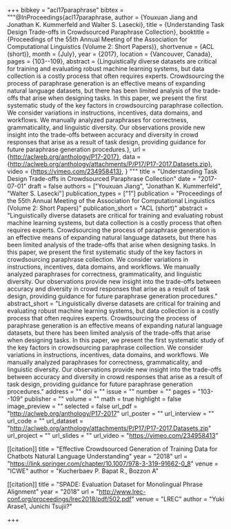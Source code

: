 +++
bibkey = "acl17paraphrase"
bibtex = """@InProceedings{acl17paraphrase,
  author    = {Youxuan Jiang  and  Jonathan K. Kummerfeld  and  Walter S. Lasecki},
  title     = {Understanding Task Design Trade-offs in Crowdsourced Paraphrase Collection},
  booktitle = {Proceedings of the 55th Annual Meeting of the Association for Computational Linguistics (Volume 2: Short Papers)},
  shortvenue = {ACL (short)},
  month     = {July},
  year      = {2017},
  location  = {Vancouver, Canada},
  pages     = {103--109},
  abstract  = {Linguistically diverse datasets are critical for training and evaluating robust machine learning systems, but data collection is a costly process that often requires experts. Crowdsourcing the process of paraphrase generation is an effective means of expanding natural language datasets, but there has been limited analysis of the trade-offs that arise when designing tasks. In this paper, we present the first systematic study of the key factors in crowdsourcing paraphrase collection. We consider variations in instructions, incentives, data domains, and workflows. We manually analyzed paraphrases for correctness, grammaticality, and linguistic diversity. Our observations provide new insight into the trade-offs between accuracy and diversity in crowd responses that arise as a result of task design, providing guidance for future paraphrase generation procedures.},
  url       = {http://aclweb.org/anthology/P17-2017},
  data      = {http://aclweb.org/anthology/attachments/P/P17/P17-2017.Datasets.zip},
  video     = {https://vimeo.com/234958413},
}
"""
title = "Understanding Task Design Trade-offs in Crowdsourced Paraphrase Collection"
date = "2017-07-01"
draft = false
authors = ["Youxuan Jiang", "Jonathan K. Kummerfeld", "Walter S. Lasecki"]
publication_types = ["1"]
publication = "Proceedings of the 55th Annual Meeting of the Association for Computational Linguistics (Volume 2: Short Papers)"
publication_short = "ACL (short)"
abstract = "Linguistically diverse datasets are critical for training and evaluating robust machine learning systems, but data collection is a costly process that often requires experts. Crowdsourcing the process of paraphrase generation is an effective means of expanding natural language datasets, but there has been limited analysis of the trade-offs that arise when designing tasks. In this paper, we present the first systematic study of the key factors in crowdsourcing paraphrase collection. We consider variations in instructions, incentives, data domains, and workflows. We manually analyzed paraphrases for correctness, grammaticality, and linguistic diversity. Our observations provide new insight into the trade-offs between accuracy and diversity in crowd responses that arise as a result of task design, providing guidance for future paraphrase generation procedures."
abstract_short = "Linguistically diverse datasets are critical for training and evaluating robust machine learning systems, but data collection is a costly process that often requires experts. Crowdsourcing the process of paraphrase generation is an effective means of expanding natural language datasets, but there has been limited analysis of the trade-offs that arise when designing tasks. In this paper, we present the first systematic study of the key factors in crowdsourcing paraphrase collection. We consider variations in instructions, incentives, data domains, and workflows. We manually analyzed paraphrases for correctness, grammaticality, and linguistic diversity. Our observations provide new insight into the trade-offs between accuracy and diversity in crowd responses that arise as a result of task design, providing guidance for future paraphrase generation procedures."
address = ""
doi = ""
issue = ""
number = ""
pages = "103--109"
publisher = ""
volume = ""
math = true
highlight = false
image_preview = ""
selected = false
url_pdf = "http://aclweb.org/anthology/P17-2017"
url_poster = ""
url_interview = ""
url_code = ""
url_dataset = "http://aclweb.org/anthology/attachments/P/P17/P17-2017.Datasets.zip"
url_project = ""
url_slides = ""
url_video = "https://vimeo.com/234958413"

[[citation]]
title = "Effective Crowdsourced Generation of Training Data for Chatbots Natural Language Understanding"
year = "2018"
url = "https://link.springer.com/chapter/10.1007/978-3-319-91662-0_8"
venue = "ICWE"
author = "Kucherbaev P.  Bapat R., Bozzon A"

[[citation]]
title = "SPADE: Evaluation Dataset for Monolingual Phrase Alignment"
year = "2018"
url = "http://www.lrec-conf.org/proceedings/lrec2018/pdf/502.pdf"
venue = "LREC"
author = "Yuki Arase1, Junichi Tsujii?"


+++